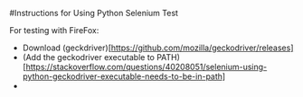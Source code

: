 #Instructions for Using Python Selenium Test



For testing with FireFox:
- Download (geckdriver)[https://github.com/mozilla/geckodriver/releases]
- (Add the geckodriver executable to PATH)[https://stackoverflow.com/questions/40208051/selenium-using-python-geckodriver-executable-needs-to-be-in-path]
- 